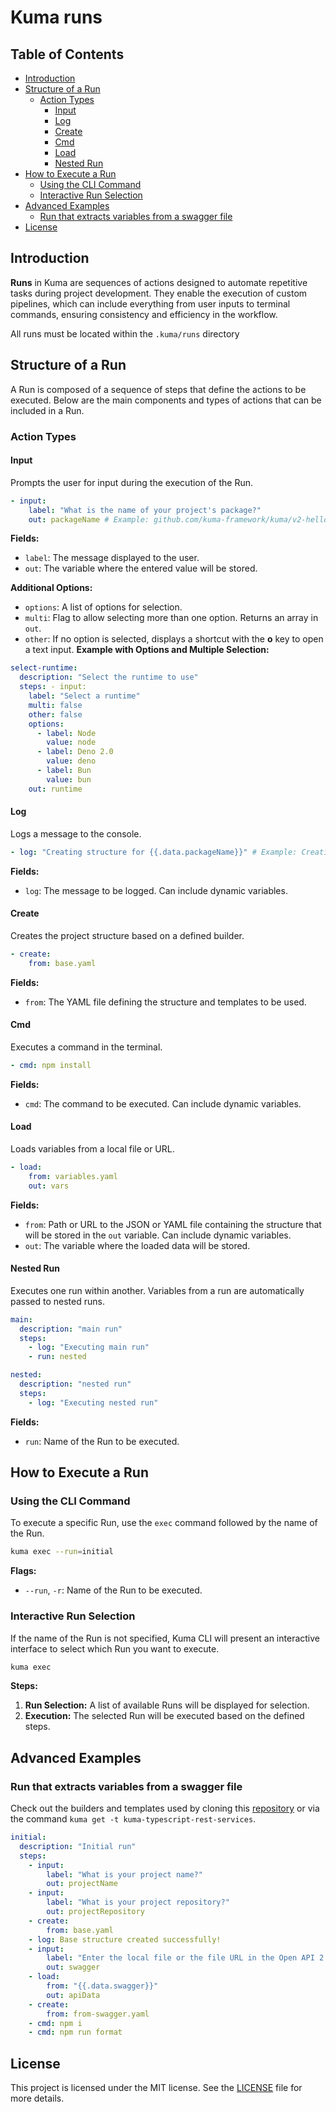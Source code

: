 # Kuma runs

## Table of Contents

- [Introduction](#introduction)
- [Structure of a Run](#structure-of-a-run)
  - [Action Types](#action-types)
    - [Input](#input)
    - [Log](#log)
    - [Create](#create)
    - [Cmd](#cmd)
    - [Load](#load)
    - [Nested Run](#nested-run)
- [How to Execute a Run](#how-to-execute-a-run)
  - [Using the CLI Command](#using-the-cli-command)
  - [Interactive Run Selection](#interactive-run-selection)
- [Advanced Examples](#advanced-examples)
  - [Run that extracts variables from a swagger file](#run-that-extracts-variables-from-a-swagger-file)
- [License](#license)

## Introduction

**Runs** in Kuma are sequences of actions designed to automate repetitive tasks during project development. They enable the execution of custom pipelines, which can include everything from user inputs to terminal commands, ensuring consistency and efficiency in the workflow.

All runs must be located within the `.kuma/runs` directory

## Structure of a Run

A Run is composed of a sequence of steps that define the actions to be executed. Below are the main components and types of actions that can be included in a Run.

### Action Types

#### Input

Prompts the user for input during the execution of the Run.

```yaml
- input:
    label: "What is the name of your project's package?"
    out: packageName # Example: github.com/kuma-framework/kuma/v2-hello-world
```

**Fields:**

- `label`: The message displayed to the user.
- `out`: The variable where the entered value will be stored.

**Additional Options:**

- `options`: A list of options for selection.
- `multi`: Flag to allow selecting more than one option. Returns an array in `out`.
- `other`: If no option is selected, displays a shortcut with the **o** key to open a text input.
  **Example with Options and Multiple Selection:**

```yaml
select-runtime:
  description: "Select the runtime to use"
  steps: - input:
    label: "Select a runtime"
    multi: false
    other: false
    options:
      - label: Node
        value: node
      - label: Deno 2.0
        value: deno
      - label: Bun
        value: bun
    out: runtime
```

#### Log

Logs a message to the console.

```yaml
- log: "Creating structure for {{.data.packageName}}" # Example: Creating structure for github.com/kuma-framework/kuma/v2-hello-world
```

**Fields:**

- `log`: The message to be logged. Can include dynamic variables.

#### Create

Creates the project structure based on a defined builder.

```yaml
- create:
    from: base.yaml
```

**Fields:**

- `from`: The YAML file defining the structure and templates to be used.

#### Cmd

Executes a command in the terminal.

```yaml
- cmd: npm install
```

**Fields:**

- `cmd`: The command to be executed. Can include dynamic variables.

#### Load

Loads variables from a local file or URL.

```yaml
- load:
    from: variables.yaml
    out: vars
```

**Fields:**

- `from`: Path or URL to the JSON or YAML file containing the structure that will be stored in the `out` variable. Can include dynamic variables.
- `out`: The variable where the loaded data will be stored.

#### Nested Run

Executes one run within another. Variables from a run are automatically passed to nested runs.

```yaml
main:
  description: "main run"
  steps:
    - log: "Executing main run"
    - run: nested

nested:
  description: "nested run"
  steps:
    - log: "Executing nested run"
```

**Fields:**

- `run`: Name of the Run to be executed.

## How to Execute a Run

### Using the CLI Command

To execute a specific Run, use the `exec` command followed by the name of the Run.

```bash
kuma exec --run=initial
```

**Flags:**

- `--run`, `-r`: Name of the Run to be executed.

### Interactive Run Selection

If the name of the Run is not specified, Kuma CLI will present an interactive interface to select which Run you want to execute.

```bash
kuma exec
```

**Steps:**

1. **Run Selection:** A list of available Runs will be displayed for selection.
2. **Execution:** The selected Run will be executed based on the defined steps.

## Advanced Examples

### Run that extracts variables from a swagger file

Check out the builders and templates used by cloning this [repository](https://github.com/kuma-framework/kuma/v2-typescript-rest-services) or via the command `kuma get -t kuma-typescript-rest-services`.

```yaml
initial:
  description: "Initial run"
  steps:
    - input:
        label: "What is your project name?"
        out: projectName
    - input:
        label: "What is your project repository?"
        out: projectRepository
    - create:
        from: base.yaml
    - log: Base structure created successfully!
    - input:
        label: "Enter the local file or the file URL in the Open API 2.0 format with the data you want to generate the library:"
        out: swagger
    - load:
        from: "{{.data.swagger}}"
        out: apiData
    - create:
        from: from-swagger.yaml
    - cmd: npm i
    - cmd: npm run format
```

## License

This project is licensed under the MIT license. See the [LICENSE](LICENSE) file for more details.
